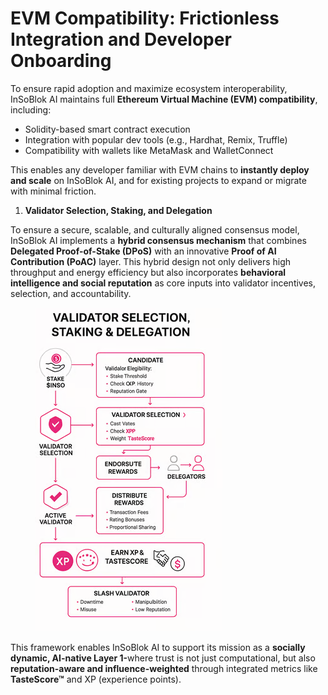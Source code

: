 # EVM Compatibility: Frictionless Integration and Developer Onboarding

To ensure rapid adoption and maximize ecosystem interoperability, InSoBlok AI maintains full **Ethereum Virtual Machine (EVM) compatibility**, including:

* Solidity-based smart contract execution
* Integration with popular dev tools (e.g., Hardhat, Remix, Truffle)
* Compatibility with wallets like MetaMask and WalletConnect

This enables any developer familiar with EVM chains to **instantly deploy and scale** on InSoBlok AI, and for existing projects to expand or migrate with minimal friction.

1. **Validator Selection, Staking, and Delegation**

To ensure a secure, scalable, and culturally aligned consensus model, InSoBlok AI implements a **hybrid consensus mechanism** that combines **Delegated Proof-of-Stake (DPoS)** with an innovative **Proof of AI Contribution (PoAC)** layer. This hybrid design not only delivers high throughput and energy efficiency but also incorporates **behavioral intelligence and social reputation** as core inputs into validator incentives, selection, and accountability.

<figure><img src="../../../.gitbook/assets/image (4).png" alt=""><figcaption></figcaption></figure>

This framework enables InSoBlok AI to support its mission as a **socially dynamic, AI-native Layer 1-**&#x77;here trust is not just computational, but also **reputation-aware and influence-weighted** through integrated metrics like **TasteScore™** and XP (experience points).
